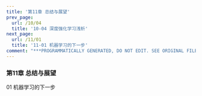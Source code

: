 ```yaml
---
title: '第11章 总结与展望'
prev_page:
  url: /10/04
  title: '10-04 深度强化学习浅析'
next_page:
  url: /11/01
  title: '11-01 机器学习的下一步'
comment: "***PROGRAMMATICALLY GENERATED, DO NOT EDIT. SEE ORIGINAL FILES IN /content***"
---
```

### 第11章 总结与展望
01 机器学习的下一步
